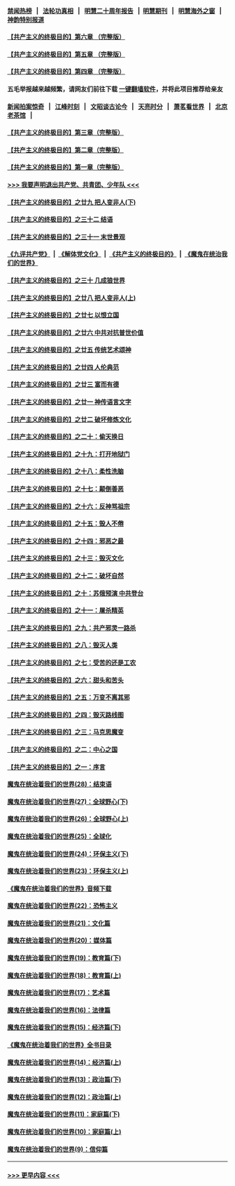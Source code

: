 #### [禁闻热榜](热点新闻.md?=0)  &nbsp;&nbsp;|&nbsp;&nbsp; [法轮功真相](https://github.com/gfw-breaker/truth/blob/master/README.md?=0) &nbsp;&nbsp;|&nbsp;&nbsp; [明慧二十周年报告](https://github.com/gfw-breaker/mh-reports/blob/master/README.md?=0) &nbsp;&nbsp;|&nbsp;&nbsp;[明慧期刊](https://github.com/gfw-breaker/mh-qikan) &nbsp;&nbsp;|&nbsp;&nbsp; [明慧海外之窗](https://github.com/gfw-breaker/mh-news/blob/master/README.md?=0) &nbsp;&nbsp;|&nbsp;&nbsp; [神韵特别报道](https://github.com/gfw-breaker/mh-news/blob/master/shenyun.md?=0)
#### [【共产主义的终极目的】第六章 （完整版）](../pages/nsc422/n11428913.md?t=03160931) 
#### [【共产主义的终极目的】第五章 （完整版）](../pages/nsc422/n11428912.md?t=03160931) 
#### [【共产主义的终极目的】第四章 （完整版）](../pages/nsc422/n11428907.md?t=03160931) 
#### 五毛举报越来越频繁，请网友们前往下载 [一键翻墙软件](https://github.com/gfw-breaker/ssr-accounts)，并将此项目推荐给亲友
#### [新闻拍案惊奇](https://github.com/gfw-breaker/banned-news/blob/master/pages/link4.md) &nbsp;&nbsp;|&nbsp;&nbsp; [江峰时刻](https://github.com/gfw-breaker/banned-news/blob/master/pages/link4.md) &nbsp;&nbsp;|&nbsp;&nbsp; [文昭谈古论今](https://github.com/gfw-breaker/banned-news/blob/master/pages/link4.md) &nbsp;&nbsp;|&nbsp;&nbsp; [天亮时分](https://github.com/gfw-breaker/banned-news/blob/master/pages/link4.md) &nbsp;&nbsp;|&nbsp;&nbsp; [萧茗看世界](https://github.com/gfw-breaker/banned-news/blob/master/pages/link4.md) &nbsp;&nbsp;|&nbsp;&nbsp; [北京老茶馆](https://github.com/gfw-breaker/banned-news/blob/master/pages/link4.md) &nbsp;&nbsp;|&nbsp;&nbsp; 
#### [【共产主义的终极目的】第三章（完整版）](../pages/nsc422/n11428848.md?t=03160931) 
#### [【共产主义的终极目的】第二章（完整版）](../pages/nsc422/n11428831.md?t=03160931) 
#### [【共产主义的终极目的】第一章（完整版）](../pages/nsc422/n11417651.md?t=03160931) 
#### [>>> 我要声明退出共产党、共青团、少年队 <<<](https://github.com/begood0513/goodnews/blob/master/quit/letter.md) 
#### [【共产主义的终极目的】之廿九 把人变非人(下)](../pages/nsc422/n11344140.md?t=03160931) 
#### [【共产主义的终极目的】之三十二 结语](../pages/nsc422/n11360535.md?t=03160931) 
#### [【共产主义的终极目的】之三十一 末世景观](../pages/nsc422/n11351129.md?t=03160931) 
#### [《九评共产党》](https://github.com/begood0513/9ping.md/blob/master/README.md) &nbsp;|&nbsp; [《解体党文化》](../../../../jtdwh.md/blob/master/README.md)  &nbsp;|&nbsp; [《共产主义的终极目的》](../../../../gczydzjmd.md/blob/master/README.md) &nbsp;|&nbsp; [《魔鬼在统治我们的世界》](../../../../mgztzwmdsj.md/blob/master/README.md) 
#### [【共产主义的终极目的】之三十 几成狼世界](../pages/nsc422/n11348280.md?t=03160931) 
#### [【共产主义的终极目的】之廿八 把人变非人(上)](../pages/nsc422/n11340492.md?t=03160931) 
#### [【共产主义的终极目的】之廿七 以恨立国](../pages/nsc422/n11336944.md?t=03160931) 
#### [【共产主义的终极目的】之廿六 中共对抗普世价值](../pages/nsc422/n11324785.md?t=03160931) 
#### [【共产主义的终极目的】之廿五 传统艺术颂神](../pages/nsc422/n11296396.md?t=03160931) 
#### [【共产主义的终极目的】之廿四 人伦典范](../pages/nsc422/n11296397.md?t=03160931) 
#### [【共产主义的终极目的】之廿三 富而有德](../pages/nsc422/n11283598.md?t=03160931) 
#### [【共产主义的终极目的】之廿一 神传语言文字](../pages/nsc422/n11263265.md?t=03160931) 
#### [【共产主义的终极目的】之廿二 破坏修炼文化](../pages/nsc422/n11245728.md?t=03160931) 
#### [【共产主义的终极目的】之二十：偷天换日](../pages/nsc422/n11238846.md?t=03160931) 
#### [【共产主义的终极目的】之十九：打开地狱门](../pages/nsc422/n11206376.md?t=03160931) 
#### [【共产主义的终极目的】之十八：柔性洗脑](../pages/nsc422/n11199994.md?t=03160931) 
#### [【共产主义的终极目的】之十七：颠倒善恶](../pages/nsc422/n11179782.md?t=03160931) 
#### [【共产主义的终极目的】之十六：反神骂祖宗](../pages/nsc422/n11166798.md?t=03160931) 
#### [【共产主义的终极目的】之十五：毁人不倦](../pages/nsc422/n11166792.md?t=03160931) 
#### [【共产主义的终极目的】之十四：邪恶之最](../pages/nsc422/n11150249.md?t=03160931) 
#### [【共产主义的终极目的】之十三：毁灭文化](../pages/nsc422/n11135227.md?t=03160931) 
#### [【共产主义的终极目的】之十二：破坏自然](../pages/nsc422/n11135214.md?t=03160931) 
#### [【共产主义的终极目的】之十：苏俄预演 中共登台](../pages/nsc422/n11118424.md?t=03160931) 
#### [【共产主义的终极目的】之十一：屠杀精英](../pages/nsc422/n11118442.md?t=03160931) 
#### [【共产主义的终极目的】之九：共产邪灵一路杀](../pages/nsc422/n11114139.md?t=03160931) 
#### [【共产主义的终极目的】之八：毁灭人类](../pages/nsc422/n11108503.md?t=03160931) 
#### [【共产主义的终极目的】之七：受苦的还是工农](../pages/nsc422/n11101809.md?t=03160931) 
#### [【共产主义的终极目的】之六：甜头和苦头](../pages/nsc422/n11096971.md?t=03160931) 
#### [【共产主义的终极目的】之五：万变不离其邪](../pages/nsc422/n11091285.md?t=03160931) 
#### [【共产主义的终极目的】之四：毁灭路线图](../pages/nsc422/n11086284.md?t=03160931) 
#### [【共产主义的终极目的】之三：马克思魔变](../pages/nsc422/n11061941.md?t=03160931) 
#### [【共产主义的终极目的】之二：中心之国](../pages/nsc422/n11047728.md?t=03160931) 
#### [【共产主义的终极目的】之一：序言](../pages/nsc422/n11086077.md?t=03160931) 
#### [魔鬼在统治着我们的世界(28)：结束语](../pages/nsc422/n10936246.md?t=03160931) 
#### [魔鬼在统治着我们的世界(27)：全球野心(下)](../pages/nsc422/n10928319.md?t=03160931) 
#### [魔鬼在统治着我们的世界(26)：全球野心(上)](../pages/nsc422/n10900318.md?t=03160931) 
#### [魔鬼在统治着我们的世界(25)：全球化](../pages/nsc422/n10788205.md?t=03160931) 
#### [魔鬼在统治着我们的世界(24)：环保主义(下)](../pages/nsc422/n10695307.md?t=03160931) 
#### [魔鬼在统治着我们的世界(23)：环保主义(上)](../pages/nsc422/n10688613.md?t=03160931) 
#### [《魔鬼在统治着我们的世界》音频下载](../pages/nsc422/n10635553.md?t=03160931) 
#### [魔鬼在统治着我们的世界(22)：恐怖主义](../pages/nsc422/n10614727.md?t=03160931) 
#### [魔鬼在统治着我们的世界(21)：文化篇](../pages/nsc422/n10597706.md?t=03160931) 
#### [魔鬼在统治着我们的世界(20)：媒体篇](../pages/nsc422/n10586579.md?t=03160931) 
#### [魔鬼在统治着我们的世界(19)：教育篇(下)](../pages/nsc422/n10564808.md?t=03160931) 
#### [魔鬼在统治着我们的世界(18)：教育篇(上)](../pages/nsc422/n10526970.md?t=03160931) 
#### [魔鬼在统治着我们的世界(17)：艺术篇](../pages/nsc422/n10499093.md?t=03160931) 
#### [魔鬼在统治着我们的世界(16)：法律篇](../pages/nsc422/n10485969.md?t=03160931) 
#### [魔鬼在统治着我们的世界(15)：经济篇(下)](../pages/nsc422/n10469975.md?t=03160931) 
#### [《魔鬼在统治着我们的世界》全书目录](../pages/nsc422/n10464261.md?t=03160931) 
#### [魔鬼在统治着我们的世界(14)：经济篇(上)](../pages/nsc422/n10457370.md?t=03160931) 
#### [魔鬼在统治着我们的世界(13)：政治篇(下)](../pages/nsc422/n10448270.md?t=03160931) 
#### [魔鬼在统治着我们的世界(12)：政治篇(上)](../pages/nsc422/n10444576.md?t=03160931) 
#### [魔鬼在统治着我们的世界(11)：家庭篇(下)](../pages/nsc422/n10440961.md?t=03160931) 
#### [魔鬼在统治着我们的世界(10)：家庭篇(上)](../pages/nsc422/n10435448.md?t=03160931) 
#### [魔鬼在统治着我们的世界(9)：信仰篇](../pages/nsc422/n10432159.md?t=03160931) 

----
#### [ >>> 更早内容 <<< ](../indexes/nsc422-earlier.md)
